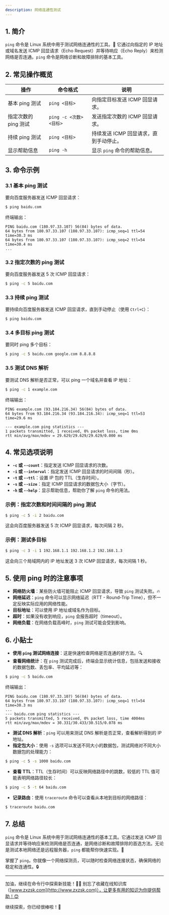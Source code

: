 ```yaml
---
description: 网络连通性测试
---
```




## 1. 简介

`ping` 命令是 Linux 系统中用于测试网络连通性的工具。🔧 它通过向指定的 IP 地址或域名发送 ICMP 回显请求（Echo Request）并等待响应（Echo Reply）来检测网络是否连通。`ping` 命令是网络诊断和故障排除的基本工具。

## 2. 常见操作概览

| 操作                       | 命令格式                                  | 说明                               |
|----------------------------|-----------------------------------------|------------------------------------|
| 基本 ping 测试               | `ping <目标>`                           | 向指定目标发送 ICMP 回显请求。       |
| 指定次数的 ping 测试          | `ping -c <次数> <目标>`                 | 发送指定次数的 ICMP 回显请求。       |
| 持续 ping 测试               | `ping <目标>`                           | 持续发送 ICMP 回显请求，直到手动停止。 |
| 显示帮助信息                | `ping -h`                               | 显示 `ping` 命令的帮助信息。         |

## 3. 命令示例

### 3.1 基本 ping 测试

要向百度服务器发送 ICMP 回显请求：

```bash
$ ping baidu.com
```

终端输出：

```
PING baidu.com (180.97.33.107) 56(84) bytes of data.
64 bytes from 180.97.33.107 (180.97.33.107): icmp_seq=1 ttl=54 time=30.3 ms
64 bytes from 180.97.33.107 (180.97.33.107): icmp_seq=2 ttl=54 time=30.4 ms
...
```

### 3.2 指定次数的 ping 测试

要向百度服务器发送 5 次 ICMP 回显请求：

```bash
$ ping -c 5 baidu.com
```

### 3.3 持续 ping 测试

要持续向百度服务器发送 ICMP 回显请求，直到手动停止（使用 `Ctrl+C`）：

```bash
$ ping baidu.com
```

### 3.4 多目标 ping 测试

要同时 ping 多个目标：

```bash
$ ping -c 5 baidu.com google.com 8.8.8.8
```

### 3.5 测试 DNS 解析

要测试 DNS 解析是否正常，可以 ping 一个域名并查看 IP 地址：

```bash
$ ping -c 1 example.com
```

终端输出：

```
PING example.com (93.184.216.34) 56(84) bytes of data.
64 bytes from 93.184.216.34 (93.184.216.34): icmp_seq=1 ttl=53 time=29.6 ms

--- example.com ping statistics ---
1 packets transmitted, 1 received, 0% packet loss, time 0ms
rtt min/avg/max/mdev = 29.629/29.629/29.629/0.000 ms
```

## 4. 常见选项说明

- **`-c` 或 `--count`**：指定发送 ICMP 回显请求的次数。
- **`-i` 或 `--interval`**：指定发送 ICMP 回显请求的时间间隔（秒）。
- **`-t` 或 `--ttl`**：设置 IP 包的 TTL（生存时间）。
- **`-s` 或 `--size`**：指定 ICMP 回显请求的数据包大小（字节）。
- **`-h` 或 `--help`**：显示帮助信息，帮助你了解 `ping` 命令的用法。

### 示例：指定次数和时间间隔的 ping 测试

```bash
$ ping -c 5 -i 2 baidu.com
```

这会向百度服务器发送 5 次 ICMP 回显请求，每次间隔 2 秒。

### 示例：测试多目标

```bash
$ ping -c 3 -i 1 192.168.1.1 192.168.1.2 192.168.1.3
```

这会向三个局域网内的 IP 地址发送 3 次 ICMP 回显请求，每次间隔 1 秒。

## 5. 使用 ping 时的注意事项

- **网络防火墙**：某些防火墙可能阻止 ICMP 回显请求，导致 `ping` 测试失败。🔥
- **网络延迟**：`ping` 命令可以显示网络延迟（RTT - Round-Trip Time），但不一定反映实际应用的网络性能。
- **目标地址**：可以使用 IP 地址或域名作为目标。
- **超时**：如果没有收到响应，`ping` 会报告超时（timeout）。
- **网络负载**：在网络负载高峰时，`ping` 测试可能会受到影响。

## 6. 小贴士

- **使用 `ping` 测试网络连接**：这是快速检查网络是否连通的好方法。🔍
- **查看网络统计**：在 `ping` 测试完成后，终端会显示统计信息，包括发送和接收的数据包数、丢包率、平均延迟等：

```bash
$ ping -c 5 baidu.com
```

终端输出：

```
PING baidu.com (180.97.33.107) 56(84) bytes of data.
64 bytes from 180.97.33.107 (180.97.33.107): icmp_seq=1 ttl=54 time=30.3 ms
...
--- baidu.com ping statistics ---
5 packets transmitted, 5 received, 0% packet loss, time 4004ms
rtt min/avg/max/mdev = 30.331/30.433/30.515/0.078 ms
```

- **测试 DNS 解析**：`ping` 可以用来测试 DNS 解析是否正常，查看解析得到的 IP 地址。
- **指定包大小**：使用 `-s` 选项可以发送不同大小的数据包，测试网络对不同大小数据包的处理能力：

```bash
$ ping -c 5 -s 1000 baidu.com
```

- **查看 TTL**：TTL（生存时间）可以反映网络路径中的跳数，较低的 TTL 值可能表明网络路径较长：

```bash
$ ping -c 5 -t 64 baidu.com
```

- **记录路由**：使用 `traceroute` 命令可以查看从本地到目标的网络路径：

```bash
$ traceroute baidu.com
```

## 7. 总结

`ping` 命令是 Linux 系统中用于测试网络连通性的基本工具。它通过发送 ICMP 回显请求并等待响应来检测网络是否连通，是网络诊断和故障排除的首选方法。无论是测试本地网络还是远程服务器，`ping` 都能帮你快速实现。🎯

掌握了 `ping`，你就像一个网络探测员，可以随时检查网络连接状态，确保网络的稳定和连通性。🔒

---

加油，继续在命令行中探索新技能！💪🏻 别忘了收藏在线知识库（[www.zxzsk.com](http://www.zxzsk.com)），让更多有用的知识为你提供帮助！😊

继续探索，你已经很棒啦！🌟